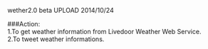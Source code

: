 wether2.0 beta  UPLOAD 2014/10/24  
  
###Action:  
1.To get weather information from Livedoor Weather Web Service.  
2.To tweet weather informations.  
